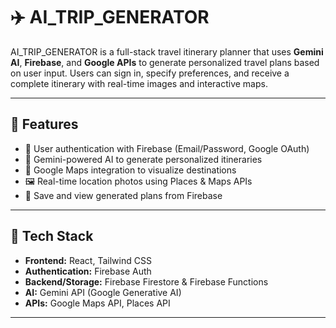 # ✈️ AI_TRIP_GENERATOR

AI_TRIP_GENERATOR is a full-stack travel itinerary planner that uses **Gemini AI**, **Firebase**, and **Google APIs** to generate personalized travel plans based on user input. Users can sign in, specify preferences, and receive a complete itinerary with real-time images and interactive maps.

---


## 🚀 Features

- 🔐 User authentication with Firebase (Email/Password, Google OAuth)
- 🧠 Gemini-powered AI to generate personalized itineraries
- 📍 Google Maps integration to visualize destinations
- 🖼️ Real-time location photos using Places & Maps APIs
- 📝 Save and view generated plans from Firebase

---

## 🔧 Tech Stack

- **Frontend:** React, Tailwind CSS
- **Authentication:** Firebase Auth
- **Backend/Storage:** Firebase Firestore & Firebase Functions
- **AI:** Gemini API (Google Generative AI)
- **APIs:** Google Maps API, Places API

---

